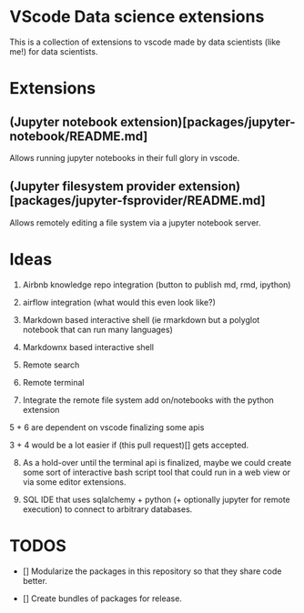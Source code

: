 # VScode Data science extensions

This is a collection of extensions to vscode made by data scientists (like me!) for data scientists.

# Extensions

## (Jupyter notebook extension)[packages/jupyter-notebook/README.md]

Allows running jupyter notebooks in their full glory in vscode.

## (Jupyter filesystem provider extension)[packages/jupyter-fsprovider/README.md]

Allows remotely editing a file system via a jupyter notebook server.

# Ideas

1. Airbnb knowledge repo integration (button to publish md, rmd, ipython)

2. airflow integration (what would this even look like?)

3. Markdown based interactive shell (ie rmarkdown but a polyglot notebook that can run many languages)

4. Markdownx based interactive shell

5. Remote search

6. Remote terminal

7. Integrate the remote file system add on/notebooks with the python extension

5 + 6 are dependent on vscode finalizing some apis

3 + 4 would be a lot easier if (this pull request)[] gets accepted.

8. As a hold-over until the terminal api is finalized, maybe we could create some sort of interactive bash script tool that could run in a web view or via some editor extensions.

9. SQL IDE that uses sqlalchemy + python (+ optionally jupyter for remote execution) to connect to arbitrary databases.

# TODOS

- [] Modularize the packages in this repository so that they share code better.

- [] Create bundles of packages for release.